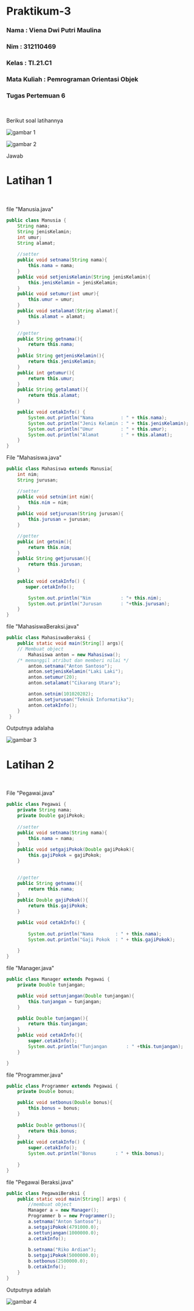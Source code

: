# Praktikum-3
<h3> Nama : Viena Dwi Putri Maulina </h3>
<h3> Nim : 312110469 </h3>
<h3> Kelas : TI.21.C1 </h3>
<h3> Mata Kuliah : Pemrograman Orientasi Objek</h3>
<h3> Tugas Pertemuan 6 </h3>
<br>
<p> Berikut soal latihannya </p>

![gambar 1](ss/a.png)
<br>

![gambar 2](ss/b.png)

<p> Jawab </p>

# Latihan 1
<br>
<p> file "Manusia.java" </p>

```java
public class Manusia {
    String nama;
    String jenisKelamin;
    int umur;
    String alamat;
    
    //setter
    public void setnama(String nama){
        this.nama = nama;
    }
    public void setjenisKelamin(String jenisKelamin){
        this.jenisKelamin = jenisKelamin;
    }
    public void setumur(int umur){
        this.umur = umur;
    }
    public void setalamat(String alamat){
        this.alamat = alamat;
    }

    //getter
    public String getnama(){
        return this.nama;
    }
    public String getjenisKelamin(){
        return this.jenisKelamin;
    }
    public int getumur(){
        return this.umur;
    }
    public String getalamat(){
        return this.alamat;
    }

    public void cetakInfo() {
        System.out.println("Nama          : " + this.nama);
        System.out.println("Jenis Kelamin : " + this.jenisKelamin);
        System.out.println("Umur          : " + this.umur);
        System.out.println("Alamat        : " + this.alamat);
    }
}
```
<p> File "Mahasiswa.java" </p>

```java
public class Mahasiswa extends Manusia{
    int nim;
    String jurusan;

    //setter
    public void setnim(int nim){
        this.nim = nim;
    }
    public void setjurusan(String jurusan){
        this.jurusan = jurusan;
    }

    //getter
    public int getnim(){
        return this.nim;
    }   
    public String getjurusan(){
        return this.jurusan;
    }
    
    public void cetakInfo() {
       super.cetakInfo();

        System.out.println("Nim           : "+ this.nim);
        System.out.println("Jurusan       : "+this.jurusan);
    }
}
```

<p> file "MahasiswaBeraksi.java" </p>

```java
public class MahasiswaBeraksi {
    public static void main(String[] args){
    // Membuat object
        Mahasiswa anton = new Mahasiswa();
    /* memanggil atribut dan memberi nilai */
        anton.setnama("Anton Santoso");
        anton.setjenisKelamin("Laki Laki");
        anton.setumur(20);
        anton.setalamat("Cikarang Utara");

        anton.setnim(101020202);
        anton.setjurusan("Teknik Informatika");
        anton.cetakInfo();
    }
 }
 ```
 <p> Outputnya adalaha <p>

 ![gambar 3](ss/1.png)

 # Latihan 2
<br>

<p> File "Pegawai.java"</p>

```java
public class Pegawai {
    private String nama;
    private Double gajiPokok;
    
    //setter
    public void setnama(String nama){
        this.nama = nama;
    }
    public void setgajiPokok(Double gajiPokok){
        this.gajiPokok = gajiPokok;
    }
  

    //getter
    public String getnama(){
        return this.nama;
    }
    public Double gajiPokok(){
        return this.gajiPokok;
    }

    public void cetakInfo() {
       
        System.out.println("Nama        : " + this.nama);
        System.out.println("Gaji Pokok  : " + this.gajiPokok);
     
    }
}
```

<p>file "Manager.java"</p>

```java
public class Manager extends Pegawai {
    private Double tunjangan;

    public void settunjangan(Double tunjangan){
        this.tunjangan = tunjangan;
    }

    public Double tunjangan(){
        return this.tunjangan;
    }
    public void cetakInfo(){
        super.cetakInfo();
        System.out.println("Tunjangan       : " +this.tunjangan);
    }

}
```

<p>file "Programmer.java" </p>

```java
public class Programmer extends Pegawai {
    private Double bonus;

    public void setbonus(Double bonus){
        this.bonus = bonus;
    }
    
    public Double getbonus(){
        return this.bonus;
    }
    public void cetakInfo() {
        super.cetakInfo();
        System.out.println("Bonus       : " + this.bonus);
     
    }
}
```

<p>file "Pegawai Beraksi.java" </p>

```java
public class PegawaiBeraksi {
    public static void main(String[] args) {
        //membuat object
        Manager a = new Manager();
        Programmer b = new Programmer();
        a.setnama("Anton Santoso");
        a.setgajiPokok(4791000.0);
        a.settunjangan(1000000.0);
        a.cetakInfo();
        
        b.setnama("Riko Ardian");
        b.setgajiPokok(5000000.0);
        b.setbonus(2500000.0);
        b.cetakInfo();
    }
}
```
<p>Outputnya adalah </p>

![gambar 4](ss/2.png)




